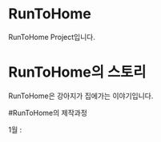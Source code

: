 # RunToHome
RunToHome Project입니다.


# RunToHome의 스토리 

RunToHome은 강아지가 집에가는 이야기입니다. 

#RunToHome의 제작과정

1월 :     

